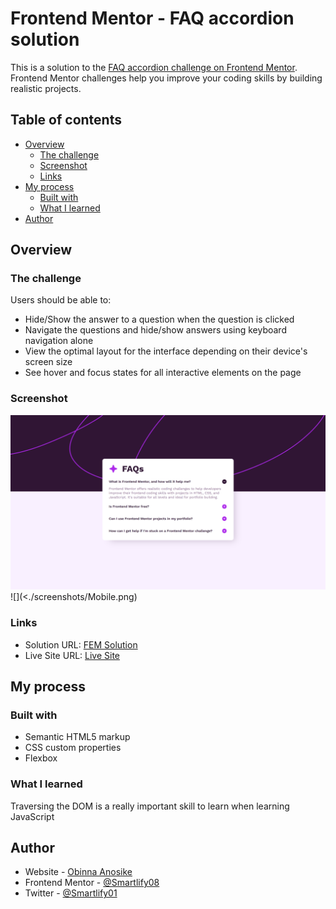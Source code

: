 # Frontend Mentor - FAQ accordion solution

This is a solution to the [FAQ accordion challenge on Frontend Mentor](https://www.frontendmentor.io/challenges/faq-accordion-wyfFdeBwBz). Frontend Mentor challenges help you improve your coding skills by building realistic projects.

## Table of contents

- [Overview](#overview)
  - [The challenge](#the-challenge)
  - [Screenshot](#screenshot)
  - [Links](#links)
- [My process](#my-process)
  - [Built with](#built-with)
  - [What I learned](#what-i-learned)
- [Author](#author)

## Overview

### The challenge

Users should be able to:

- Hide/Show the answer to a question when the question is clicked
- Navigate the questions and hide/show answers using keyboard navigation alone
- View the optimal layout for the interface depending on their device's screen size
- See hover and focus states for all interactive elements on the page

### Screenshot

![](./screenshots/Desktop.png)
![](<./screenshots/Mobile.png)

### Links

- Solution URL: [FEM Solution](https://your-solution-url.com)
- Live Site URL: [Live Site](https://faq-smartlify.netlify.app)

## My process

### Built with

- Semantic HTML5 markup
- CSS custom properties
- Flexbox

### What I learned

Traversing the DOM is a really important skill to learn when learning JavaScript

## Author

- Website - [Obinna Anosike](https://portfolio-web-smartlify.netlify.app/)
- Frontend Mentor - [@Smartlify08](https://www.frontendmentor.io/profile/smartlify08)
- Twitter - [@Smartlify01](https://www.twitter.com/smartlify01)
